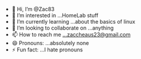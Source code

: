 - 👋 Hi, I’m @Zac83
- 👀 I’m interested in ...HomeLab stuff
- 🌱 I’m currently learning ...about the basics of linux
- 💞️ I’m looking to collaborate on ...anything
- 📫 How to reach me ...zaccheaus23@gmail.com
- 😄 Pronouns: ...absolutely none
- ⚡ Fun fact: ...I hate pronouns

<!---
Zac83/Zac83 is a ✨ special ✨ repository because its `README.md` (this file) appears on your GitHub profile.
You can click the Preview link to take a look at your changes.
--->
